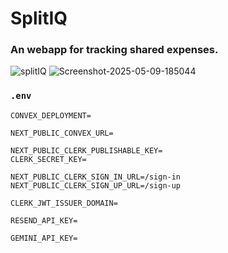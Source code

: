 # SplitIQ

  ### An webapp for tracking shared expenses.

![splitIQ](https://i.ibb.co/214s3Ng1/Screenshot-2025-05-09-185044.png)
<img src="https://i.ibb.co/214s3Ng1/Screenshot-2025-05-09-185044.png" alt="Screenshot-2025-05-09-185044" border="0">

###   `.env` 

```
CONVEX_DEPLOYMENT=

NEXT_PUBLIC_CONVEX_URL=

NEXT_PUBLIC_CLERK_PUBLISHABLE_KEY=
CLERK_SECRET_KEY=

NEXT_PUBLIC_CLERK_SIGN_IN_URL=/sign-in
NEXT_PUBLIC_CLERK_SIGN_UP_URL=/sign-up

CLERK_JWT_ISSUER_DOMAIN=

RESEND_API_KEY=

GEMINI_API_KEY=
```
